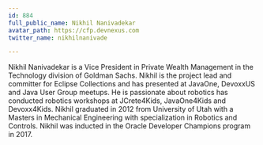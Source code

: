 ```yaml
---
id: 884
full_public_name: Nikhil Nanivadekar
avatar_path: https://cfp.devnexus.com
twitter_name: nikhilnanivade

---
```

Nikhil Nanivadekar is a Vice President in Private Wealth Management in the Technology division of Goldman Sachs. Nikhil is the project lead and committer for Eclipse Collections and has presented at JavaOne, DevoxxUS and Java User Group meetups. He is passionate about robotics has conducted robotics workshops at JCrete4Kids, JavaOne4Kids and Devoxx4Kids. Nikhil graduated in 2012 from University of Utah with a Masters in Mechanical Engineering with specialization in Robotics and Controls. Nikhil was inducted in the Oracle Developer Champions program in 2017.